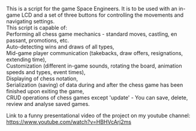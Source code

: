 This is a script for the game Space Engineers. It is to be used with an in-game LCD and a set of three buttons for controlling the movements and navigating settings. <br />
This script is capable of: <br />
Performing all chess game mechanics - standard moves, castling, en passant, promotions, etc. <br />
Auto-detecting wins and draws of all types, <br />
Mid-game player communication (takebacks, draw offers, resignations, extending time), <br />
Customization (different in-game sounds, rotating the board, animation speeds and types, event times), <br />
Displaying of chess notation, <br />
Serialization (saving) of data during and after the chess game has been finished upon exiting the game, <br />
CRUD operations of chess games except 'update' - You can save, delete, review and analyse saved games. <br />

Link to a funny presentational video of the project on my youtube channel: <br />
https://www.youtube.com/watch?v=HBHVcArj2ms

